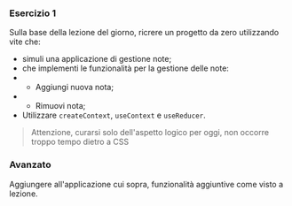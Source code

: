 ### Esercizio 1

Sulla base della lezione del giorno, ricrere un progetto da zero utilizzando vite che:

- simuli una applicazione di gestione note;
- che implementi le funzionalità per la gestione delle note:
- - Aggiungi nuova nota;
- - Rimuovi nota;
- Utilizzare `createContext`, `useContext` e `useReducer`.

> Attenzione, curarsi solo dell'aspetto logico per oggi, non occorre troppo tempo dietro a CSS

### Avanzato

Aggiungere all'applicazione cui sopra, funzionalità aggiuntive come visto a lezione.
